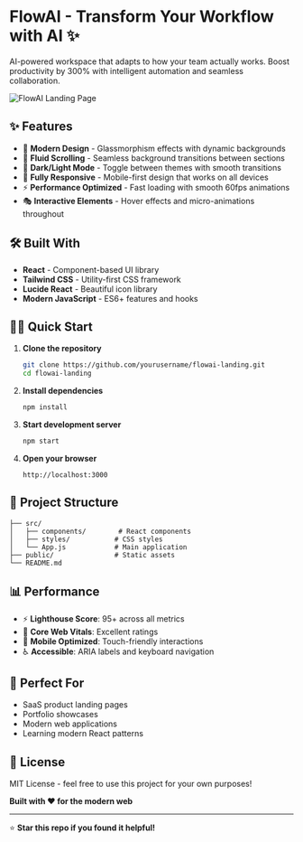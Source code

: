 # FlowAI - Transform Your Workflow with AI ✨

AI-powered workspace that adapts to how your team actually works. Boost productivity by 300% with intelligent automation and seamless collaboration.

![FlowAI Landing Page](https://via.placeholder.com/800x400/667eea/ffffff?text=FlowAI+Landing+Page)

<!-- Deployment fix applied -->

## ✨ Features

- 🎨 **Modern Design** - Glassmorphism effects with dynamic backgrounds
- 🌊 **Fluid Scrolling** - Seamless background transitions between sections
- 🌙 **Dark/Light Mode** - Toggle between themes with smooth transitions
- 📱 **Fully Responsive** - Mobile-first design that works on all devices
- ⚡ **Performance Optimized** - Fast loading with smooth 60fps animations
- 🎭 **Interactive Elements** - Hover effects and micro-animations throughout

## 🛠️ Built With

- **React** - Component-based UI library
- **Tailwind CSS** - Utility-first CSS framework
- **Lucide React** - Beautiful icon library
- **Modern JavaScript** - ES6+ features and hooks

## 🏃‍♂️ Quick Start

1. **Clone the repository**
   ```bash
   git clone https://github.com/yourusername/flowai-landing.git
   cd flowai-landing
   ```

2. **Install dependencies**
   ```bash
   npm install
   ```

3. **Start development server**
   ```bash
   npm start
   ```

4. **Open your browser**
   ```
   http://localhost:3000
   ```

## 📁 Project Structure

```
├── src/
│   ├── components/        # React components
│   ├── styles/           # CSS styles
│   └── App.js            # Main application
├── public/               # Static assets
└── README.md
```

## 📊 Performance

- ⚡ **Lighthouse Score**: 95+ across all metrics
- 🚀 **Core Web Vitals**: Excellent ratings
- 📱 **Mobile Optimized**: Touch-friendly interactions
- ♿ **Accessible**: ARIA labels and keyboard navigation

## 🎯 Perfect For

- SaaS product landing pages
- Portfolio showcases
- Modern web applications
- Learning modern React patterns


## 📝 License

MIT License - feel free to use this project for your own purposes!


**Built with ❤️ for the modern web**

---

⭐ **Star this repo if you found it helpful!**